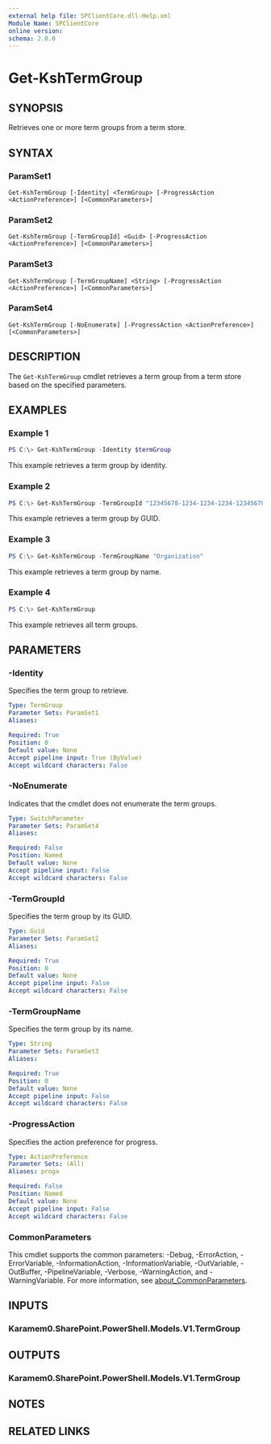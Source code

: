 ```yaml
---
external help file: SPClientCore.dll-Help.xml
Module Name: SPClientCore
online version:
schema: 2.0.0
---
```


# Get-KshTermGroup

## SYNOPSIS
Retrieves one or more term groups from a term store.

## SYNTAX

### ParamSet1
```
Get-KshTermGroup [-Identity] <TermGroup> [-ProgressAction <ActionPreference>] [<CommonParameters>]
```

### ParamSet2
```
Get-KshTermGroup [-TermGroupId] <Guid> [-ProgressAction <ActionPreference>] [<CommonParameters>]
```

### ParamSet3
```
Get-KshTermGroup [-TermGroupName] <String> [-ProgressAction <ActionPreference>] [<CommonParameters>]
```

### ParamSet4
```
Get-KshTermGroup [-NoEnumerate] [-ProgressAction <ActionPreference>] [<CommonParameters>]
```

## DESCRIPTION
The `Get-KshTermGroup` cmdlet retrieves a term group from a term store based on the specified parameters.

## EXAMPLES

### Example 1
```powershell
PS C:\> Get-KshTermGroup -Identity $termGroup
```

This example retrieves a term group by identity.

### Example 2
```powershell
PS C:\> Get-KshTermGroup -TermGroupId "12345678-1234-1234-1234-1234567890ab"
```

This example retrieves a term group by GUID.

### Example 3
```powershell
PS C:\> Get-KshTermGroup -TermGroupName "Organization"
```

This example retrieves a term group by name.

### Example 4
```powershell
PS C:\> Get-KshTermGroup
```

This example retrieves all term groups.

## PARAMETERS

### -Identity
Specifies the term group to retrieve.

```yaml
Type: TermGroup
Parameter Sets: ParamSet1
Aliases:

Required: True
Position: 0
Default value: None
Accept pipeline input: True (ByValue)
Accept wildcard characters: False
```

### -NoEnumerate
Indicates that the cmdlet does not enumerate the term groups.

```yaml
Type: SwitchParameter
Parameter Sets: ParamSet4
Aliases:

Required: False
Position: Named
Default value: None
Accept pipeline input: False
Accept wildcard characters: False
```

### -TermGroupId
Specifies the term group by its GUID.

```yaml
Type: Guid
Parameter Sets: ParamSet2
Aliases:

Required: True
Position: 0
Default value: None
Accept pipeline input: False
Accept wildcard characters: False
```

### -TermGroupName
Specifies the term group by its name.

```yaml
Type: String
Parameter Sets: ParamSet3
Aliases:

Required: True
Position: 0
Default value: None
Accept pipeline input: False
Accept wildcard characters: False
```

### -ProgressAction
Specifies the action preference for progress.

```yaml
Type: ActionPreference
Parameter Sets: (All)
Aliases: proga

Required: False
Position: Named
Default value: None
Accept pipeline input: False
Accept wildcard characters: False
```

### CommonParameters
This cmdlet supports the common parameters: -Debug, -ErrorAction, -ErrorVariable, -InformationAction, -InformationVariable, -OutVariable, -OutBuffer, -PipelineVariable, -Verbose, -WarningAction, and -WarningVariable. For more information, see [about_CommonParameters](http://go.microsoft.com/fwlink/?LinkID=113216).

## INPUTS

### Karamem0.SharePoint.PowerShell.Models.V1.TermGroup
## OUTPUTS

### Karamem0.SharePoint.PowerShell.Models.V1.TermGroup
## NOTES

## RELATED LINKS

